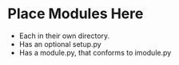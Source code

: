 # Place Modules Here
*  Each in their own directory.
*  Has an optional setup.py
*  Has a module.py, that conforms to imodule.py
